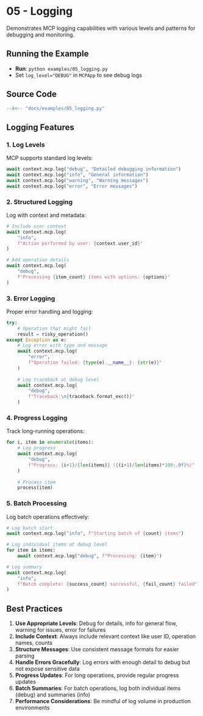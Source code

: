 # 05 - Logging

Demonstrates MCP logging capabilities with various levels and patterns for debugging and monitoring.

## Running the Example

- **Run**: `python examples/05_logging.py`
- Set `log_level="DEBUG"` in `MCPApp` to see debug logs

## Source Code

```python
--8<-- "docs/examples/05_logging.py"
```

## Logging Features

### 1. Log Levels

MCP supports standard log levels:
```python
await context.mcp.log("debug", "Detailed debugging information")
await context.mcp.log("info", "General information")
await context.mcp.log("warning", "Warning messages")
await context.mcp.log("error", "Error messages")
```

### 2. Structured Logging

Log with context and metadata:
```python
# Include user context
await context.mcp.log(
    "info",
    f"Action performed by user: {context.user_id}"
)

# Add operation details
await context.mcp.log(
    "debug",
    f"Processing {item_count} items with options: {options}"
)
```

### 3. Error Logging

Proper error handling and logging:
```python
try:
    # Operation that might fail
    result = risky_operation()
except Exception as e:
    # Log error with type and message
    await context.mcp.log(
        "error",
        f"Operation failed: {type(e).__name__}: {str(e)}"
    )
    
    # Log traceback at debug level
    await context.mcp.log(
        "debug",
        f"Traceback:\n{traceback.format_exc()}"
    )
```

### 4. Progress Logging

Track long-running operations:
```python
for i, item in enumerate(items):
    # Log progress
    await context.mcp.log(
        "debug",
        f"Progress: {i+1}/{len(items)} ({(i+1)/len(items)*100:.0f}%)"
    )
    
    # Process item
    process(item)
```

### 5. Batch Processing

Log batch operations effectively:
```python
# Log batch start
await context.mcp.log("info", f"Starting batch of {count} items")

# Log individual items at debug level
for item in items:
    await context.mcp.log("debug", f"Processing: {item}")

# Log summary
await context.mcp.log(
    "info",
    f"Batch complete: {success_count} successful, {fail_count} failed"
)
```

## Best Practices

1. **Use Appropriate Levels**: Debug for details, info for general flow, warning for issues, error for failures
2. **Include Context**: Always include relevant context like user ID, operation names, counts
3. **Structure Messages**: Use consistent message formats for easier parsing
4. **Handle Errors Gracefully**: Log errors with enough detail to debug but not expose sensitive data
5. **Progress Updates**: For long operations, provide regular progress updates
6. **Batch Summaries**: For batch operations, log both individual items (debug) and summaries (info)
7. **Performance Considerations**: Be mindful of log volume in production environments